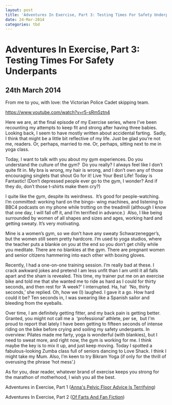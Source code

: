 ```yaml
---
layout: post
title: 'Adventures In Exercise, Part 3: Testing Times For Safety Underpants'
date: 24-Mar-2014
categories: tbd
---
```


# Adventures In Exercise, Part 3: Testing Times For Safety Underpants

## 24th March 2014

From me to you,   with love: the Victorian Police Cadet skipping team.

https://www.youtube.com/watch?v=r5-sRm5ztn4

<p This post was originally published in Practical Parenting Magazine,   March 2014</p>

Here we are,   at the final episode of my Exercise series, where I’ve been recounting my attempts to keep fit and strong after having three babies. Looking back, I seem to have mostly written about accidental farting.  Sadly, I think that might be a little bit reflective of my life. Just be glad you’re not me, readers. Or, perhaps, married to me. Or, perhaps, sitting next to me in yoga class.

Today, I want to talk with you about my gym experiences. Do you understand the culture of the gym?  Do you really? I always feel like I don’t quite fit in. My bra is wrong, my hair is wrong, and I don’t own any of those encouraging singlets that shout Go for it! Live Your Best Life! Today is Fantastic! (Don’t depressed people ever go to the gym, I wonder? And if they do, don’t those t-shirts make them cry?)

I quite like the gym, despite its weirdness.  It’s good for people-watching. I’m committed: working hard on the bingo- wing machines, and listening to BBC4 podcasts on my phone while trotting on the treadmill (although I know that one day, I will fall off it, and I’m terrified in advance.)  Also, I like being surrounded by women of all shapes and sizes and ages, working hard and getting sweaty. It’s very motivating.

Mine is a women’s gym, so we don’t have any sweaty Schwarzenegger’s, but the women still seem pretty hardcore. I’m used to yoga studios, where the teacher puts a blankie on you at the end so you don’t get chilly while you meditate. There are no blankies at the gym. There are pregnant women and senior citizens hammering into each other with boxing gloves.

Recently, I had a one-on-one training session. I’m really bad at these. I crack awkward jokes and pretend I am less unfit than I am until it all falls apart and the sham is revealed. This time, my trainer put me on an exercise bike and told me that she wanted me to ride as hard as I could for thirty seconds, and then rest for ‘A week?’ I interrupted. Ha, ha!  ‘No, thirty seconds,’ she replied. Oh, how we (I) laughed. I gave it a go. How hard could it be? Ten seconds in, I was swearing like a Spanish sailor and bleeding from the eyeballs.

Over time, I am definitely getting fitter, and my back pain is getting better. Granted, you might not call me a  ‘professional’ athlete, per se,  but I'm proud to report that lately I have been getting to fifteen seconds of intense riding on the bike before crying and soiling my safety underpants. In overview: Pilates made me farty, yoga is wonderful (with blankies), but I need to sweat more, and right now, the gym is working for me. I think maybe the key is to mix it up, and just keep moving. Today I spotted a fabulous-looking Zumba class full of seniors dancing to Love Shack. I think I might take my Mum. Also, I’m keen to try Bikram Yoga (if only for the thrill of overusing the phrase ‘hot mess’.)

As for you, dear reader, whatever brand of exercise keeps you strong for the marathon of motherhood, I wish you all the best.

 

Adventures in Exercise, Part 1 (<a href="http://mogantosh.com/adventures-in-exercise-part-1/">Anna's Pelvic Floor Advice Is Terrifying</a>)

Adventures In Exercise, Part 2 (<a href="http://mogantosh.com/adventures-in-exercise-part-2-of-farts-and-fan-fiction/">Of Farts And Fan Fiction</a>)
